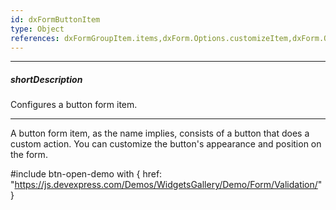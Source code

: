 ```yaml
---
id: dxFormButtonItem
type: Object
references: dxFormGroupItem.items,dxForm.Options.customizeItem,dxForm.Options.items,dxFormTabbedItem.tabs.items
---
```

---
##### shortDescription
Configures a button form item.

---
A button form item, as the name implies, consists of a button that does a custom action. You can customize the button's appearance and position on the form.

#include btn-open-demo with {
    href: "https://js.devexpress.com/Demos/WidgetsGallery/Demo/Form/Validation/"
}